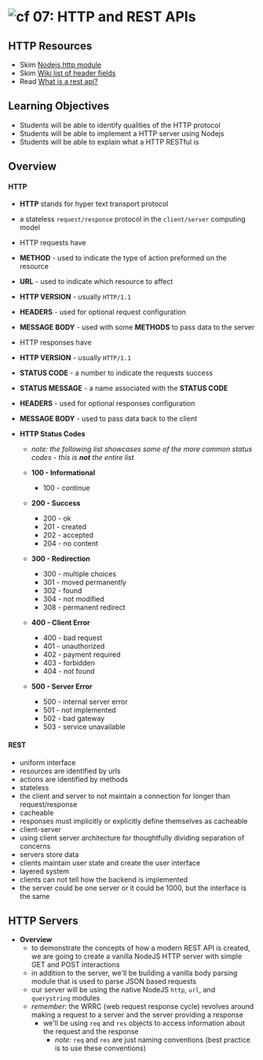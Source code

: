 ![cf](http://i.imgur.com/7v5ASc8.png) 07: HTTP and REST APIs
===

## HTTP Resources
* Skim [Nodejs http module]
* Skim [Wiki list of header fields]
* Read [What is a rest api?]

## Learning Objectives
* Students will be able to identify qualities of the HTTP protocol
* Students will be able to implement a HTTP server using Nodejs
* Students will be able to explain what a HTTP RESTful is

## Overview
#### HTTP
* **HTTP** stands for hyper text transport protocol
* a stateless `request/response` protocol in the `client/server` computing model
* HTTP requests have
 * **METHOD** - used to indicate the type of action preformed on the resource
 * **URL** - used to indicate which resource to affect
 * **HTTP VERSION** - usually `HTTP/1.1`
 * **HEADERS** - used for optional request configuration
 * **MESSAGE BODY** - used with some **METHODS** to pass data to the server

* HTTP responses have
 * **HTTP VERSION** - usually `HTTP/1.1`
 * **STATUS CODE** - a number to indicate the requests success
 * **STATUS MESSAGE** - a name associated with the **STATUS CODE**
 * **HEADERS** - used for optional responses configuration
 * **MESSAGE BODY** - used to pass data back to the client

* **HTTP Status Codes**
  * _note: the following list showcases some of the more common status codes - this is **not** the entire list_

  * **100 - Informational**
    * 100 - continue

  * **200 - Success**
    * 200 - ok
    * 201 - created
    * 202 - accepted
    * 204 - no content

  * **300 - Redirection**
    * 300 - multiple choices
    * 301 - moved permanently
    * 302 - found
    * 304 - not modified
    * 308 - permanent redirect

  * **400 - Client Error**
    * 400 - bad request
    * 401 - unauthorized
    * 402 - payment required
    * 403 - forbidden
    * 404 - not found

  * **500 - Server Error**
    * 500 - internal server error
    * 501 - not implemented
    * 502 - bad gateway
    * 503 - service unavailable

#### REST
* uniform interface
 * resources are identified by urls
 * actions are identified by methods
* stateless
 * the client and server to not maintain a connection for longer than request/response
* cacheable
 * responses must implicitly or explicitly define themselves as cacheable
* client-server
 * using client server architecture for thoughtfully dividing separation of concerns
 * servers store data
 * clients maintain user state and create the user interface
* layered system
 * clients can not tell how the backend is implemented
 * the server could be one server or it could be 1000, but the interface is the same

## HTTP Servers
  * **Overview**
    * to demonstrate the concepts of how a modern REST API is created, we are going to create a vanilla NodeJS HTTP server with simple GET and POST interactions
    * in addition to the server, we'll be building a vanilla body parsing module that is used to parse JSON based requests
    * our server will be using the native NodeJS `http`, `url`, and `querystring` modules
    * _remember:_ the WRRC (web request response cycle) revolves around making a request to a server and the server providing a response
      * we'll be using `req` and `res` objects to access information about the request and the response
        * _note:_ `req` and `res` are just naming conventions (best practice is to use these conventions)

<!--links -->
[Nodejs http module]: https://nodejs.org/api/http.html
[What is a rest api?]: https://medium.com/@lazlojuly/what-is-a-restful-api-fabb8dc2afeb#.nm7uiiltt
[Wiki list of header fields]: https://en.wikipedia.org/wiki/List_of_HTTP_header_fields#Request_fields
